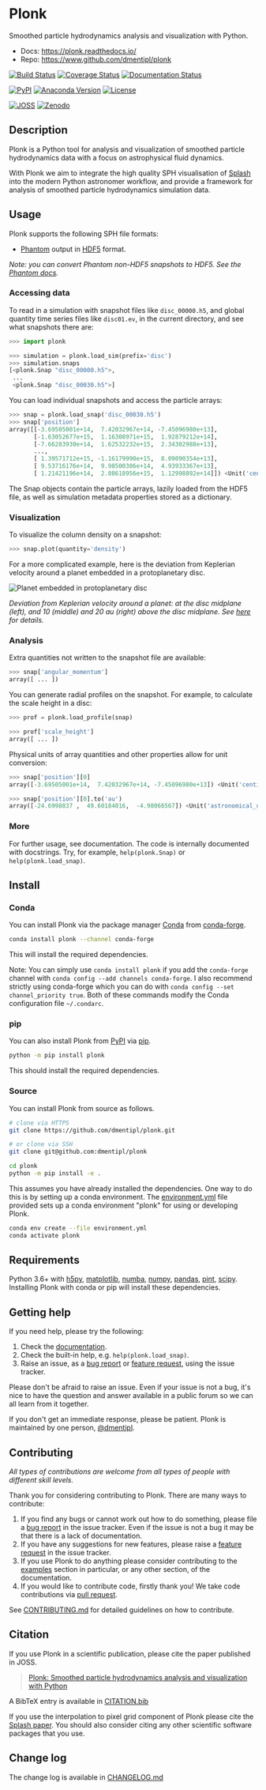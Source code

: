Plonk
=====

Smoothed particle hydrodynamics analysis and visualization with Python.

+ Docs: <https://plonk.readthedocs.io/>
+ Repo: <https://www.github.com/dmentipl/plonk>

[![Build Status](https://travis-ci.org/dmentipl/plonk.svg?branch=master)](https://travis-ci.org/dmentipl/plonk)
[![Coverage Status](https://coveralls.io/repos/github/dmentipl/plonk/badge.svg?branch=master)](https://coveralls.io/github/dmentipl/plonk?branch=master)
[![Documentation Status](https://readthedocs.org/projects/plonk/badge/?version=stable)](https://plonk.readthedocs.io/en/stable/?badge=stable)

[![PyPI](https://img.shields.io/pypi/v/plonk)](https://pypi.org/project/plonk/)
[![Anaconda Version](https://img.shields.io/conda/v/conda-forge/plonk.svg)](https://anaconda.org/conda-forge/plonk)
[![License](https://img.shields.io/badge/license-MIT-blue.svg)](https://github.com/dmentipl/plonk/blob/master/LICENSE)

[![JOSS](https://joss.theoj.org/papers/10.21105/joss.01884/status.svg)](https://doi.org/10.21105/joss.01884)
[![Zenodo](https://zenodo.org/badge/DOI/10.5281/zenodo.3698382.svg)](https://doi.org/10.5281/zenodo.3698382)

Description
-----------

Plonk is a Python tool for analysis and visualization of smoothed particle hydrodynamics data with a focus on astrophysical fluid dynamics.

With Plonk we aim to integrate the high quality SPH visualisation of [Splash](https://github.com/danieljprice/splash) into the modern Python astronomer workflow, and provide a framework for analysis of smoothed particle hydrodynamics simulation data.

Usage
-----

Plonk supports the following SPH file formats:

+ [Phantom](https://github.com/danieljprice/phantom) output in [HDF5](https://en.wikipedia.org/wiki/Hierarchical_Data_Format) format.

*Note: you can convert Phantom non-HDF5 snapshots to HDF5. See the [Phantom docs](https://phantomsph.readthedocs.io).*

### Accessing data

To read in a simulation with snapshot files like `disc_00000.h5`, and global quantity time series files like `disc01.ev`, in the current directory, and see what snapshots there are:

```python
>>> import plonk

>>> simulation = plonk.load_sim(prefix='disc')
>>> simulation.snaps
[<plonk.Snap "disc_00000.h5">,
 ...
 <plonk.Snap "disc_00030.h5">]
```

You can load individual snapshots and access the particle arrays:

```python
>>> snap = plonk.load_snap('disc_00030.h5')
>>> snap['position']
array([[-3.69505001e+14,  7.42032967e+14, -7.45096980e+13],
       [-1.63052677e+15,  1.16308971e+15,  1.92879212e+14],
       [-7.66283930e+14,  1.62532232e+15,  2.34302988e+13],
       ...,
       [ 1.39571712e+15, -1.16179990e+15,  8.09090354e+13],
       [ 9.53716176e+14,  9.98500386e+14,  4.93933367e+13],
       [ 1.21421196e+14,  2.08618956e+15,  1.12998892e+14]]) <Unit('centimeter')>
```

The Snap objects contain the particle arrays, lazily loaded from the HDF5 file, as well as simulation metadata properties stored as a dictionary.

### Visualization

To visualize the column density on a snapshot:

```python
>>> snap.plot(quantity='density')
```

For a more complicated example, here is the deviation from Keplerian velocity around a planet embedded in a protoplanetary disc.

![Planet embedded in protoplanetary disc](https://raw.githubusercontent.com/dmentipl/plonk/master/image.png)

*Deviation from Keplerian velocity around a planet: at the disc midplane (left), and 10 (middle) and 20 au (right) above the disc midplane. See [here](https://plonk.readthedocs.io/en/latest/examples/deviation-from-keplerian.html) for details.*

### Analysis

Extra quantities not written to the snapshot file are available:

```python
>>> snap['angular_momentum']
array([ ... ])
```

You can generate radial profiles on the snapshot. For example, to calculate the scale height in a disc:

```python
>>> prof = plonk.load_profile(snap)

>>> prof['scale_height']
array([ ... ])
```

Physical units of array quantities and other properties allow for unit conversion:

```python
>>> snap['position'][0]
array([-3.69505001e+14,  7.42032967e+14, -7.45096980e+13]) <Unit('centimeter')>

>>> snap['position'][0].to('au')
array([-24.6998837 ,  49.60184016,  -4.98066567]) <Unit('astronomical_unit')>
```

### More

For further usage, see documentation. The code is internally documented with docstrings. Try, for example, `help(plonk.Snap)` or `help(plonk.load_snap)`.

Install
-------

### Conda

You can install Plonk via the package manager [Conda](https://docs.conda.io/) from [conda-forge](https://conda-forge.org/).

```bash
conda install plonk --channel conda-forge
```

This will install the required dependencies.

Note: You can simply use `conda install plonk` if you add the `conda-forge` channel with `conda config --add channels conda-forge`. I also recommend strictly using conda-forge which you can do with `conda config --set channel_priority true`. Both of these commands modify the Conda configuration file `~/.condarc`.

### pip

You can also install Plonk from [PyPI](https://pypi.org/) via [pip](https://pip.pypa.io/).

```bash
python -m pip install plonk
```

This should install the required dependencies.

### Source

You can install Plonk from source as follows.

```bash
# clone via HTTPS
git clone https://github.com/dmentipl/plonk.git

# or clone via SSH
git clone git@github.com:dmentipl/plonk

cd plonk
python -m pip install -e .
```

This assumes you have already installed the dependencies. One way to do this is by setting up a conda environment. The [environment.yml](https://github.com/dmentipl/plonk/blob/master/environment.yml) file provided sets up a conda environment "plonk" for using or developing Plonk.

```bash
conda env create --file environment.yml
conda activate plonk
```

Requirements
------------

Python 3.6+ with [h5py](https://www.h5py.org/), [matplotlib](https://www.matplotlib.org/), [numba](http://numba.pydata.org/), [numpy](https://numpy.org/), [pandas](https://pandas.pydata.org/), [pint](https://pint.readthedocs.io/), [scipy](https://www.scipy.org/). Installing Plonk with conda or pip will install these dependencies.

Getting help
------------

If you need help, please try the following:

1. Check the [documentation](https://plonk.readthedocs.io/).
2. Check the built-in help, e.g. `help(plonk.load_snap)`.
3. Raise an issue, as a [bug report](https://github.com/dmentipl/plonk/issues/new?assignees=&labels=&template=bug_report.md&title=) or [feature request](https://github.com/dmentipl/plonk/issues/new?assignees=&labels=&template=feature_request.md&title=), using the issue tracker.

Please don't be afraid to raise an issue. Even if your issue is not a bug, it's nice to have the question and answer available in a public forum so we can all learn from it together.

If you don't get an immediate response, please be patient. Plonk is maintained by one person, [@dmentipl](https://github.com/dmentipl).

Contributing
------------

*All types of contributions are welcome from all types of people with different skill levels.*

Thank you for considering contributing to Plonk. There are many ways to contribute:

1. If you find any bugs or cannot work out how to do something, please file a [bug report](https://github.com/dmentipl/plonk/issues/new?assignees=&labels=&template=bug_report.md&title=) in the issue tracker. Even if the issue is not a bug it may be that there is a lack of documentation.
2. If you have any suggestions for new features, please raise a [feature request](https://github.com/dmentipl/plonk/issues/new?assignees=&labels=&template=feature_request.md&title=) in the issue tracker.
3. If you use Plonk to do anything please consider contributing to the [examples](https://plonk.readthedocs.io/en/stable/examples.html) section in particular, or any other section, of the documentation.
4. If you would like to contribute code, firstly thank you! We take code contributions via [pull request](https://github.com/dmentipl/plonk/pull/new/master).

See [CONTRIBUTING.md](https://github.com/dmentipl/plonk/blob/master/CONTRIBUTING.md) for detailed guidelines on how to contribute.

Citation
--------

If you use Plonk in a scientific publication, please cite the paper published in JOSS.

> [Plonk: Smoothed particle hydrodynamics analysis and visualization with Python](https://doi.org/10.21105/joss.01884)

A BibTeX entry is available in [CITATION.bib](https://github.com/dmentipl/plonk/blob/master/CITATION.bib)

If you use the interpolation to pixel grid component of Plonk please cite the [Splash paper](https://doi.org/10.1071/AS07022). You should also consider citing any other scientific software packages that you use.

Change log
----------

The change log is available in [CHANGELOG.md](https://github.com/dmentipl/plonk/blob/master/CHANGELOG.md)
